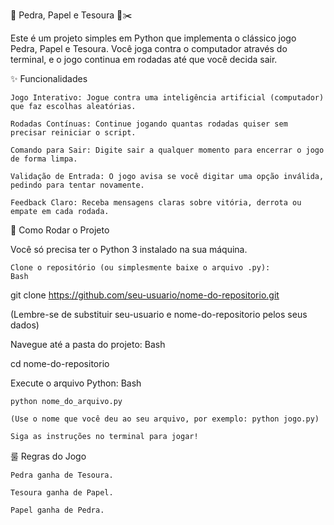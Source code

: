 🗿 Pedra, Papel e Tesoura 📄✂️

Este é um projeto simples em Python que implementa o clássico jogo Pedra, Papel e Tesoura. Você joga contra o computador através do terminal, e o jogo continua em rodadas até que você decida sair.

✨ Funcionalidades

    Jogo Interativo: Jogue contra uma inteligência artificial (computador) que faz escolhas aleatórias.

    Rodadas Contínuas: Continue jogando quantas rodadas quiser sem precisar reiniciar o script.

    Comando para Sair: Digite sair a qualquer momento para encerrar o jogo de forma limpa.

    Validação de Entrada: O jogo avisa se você digitar uma opção inválida, pedindo para tentar novamente.

    Feedback Claro: Receba mensagens claras sobre vitória, derrota ou empate em cada rodada.

🚀 Como Rodar o Projeto

Você só precisa ter o Python 3 instalado na sua máquina.

    Clone o repositório (ou simplesmente baixe o arquivo .py):
    Bash

git clone https://github.com/seu-usuario/nome-do-repositorio.git

(Lembre-se de substituir seu-usuario e nome-do-repositorio pelos seus dados)

Navegue até a pasta do projeto:
Bash

cd nome-do-repositorio

Execute o arquivo Python:
Bash

    python nome_do_arquivo.py

    (Use o nome que você deu ao seu arquivo, por exemplo: python jogo.py)

    Siga as instruções no terminal para jogar!

룰 Regras do Jogo

    Pedra ganha de Tesoura.

    Tesoura ganha de Papel.

    Papel ganha de Pedra.
